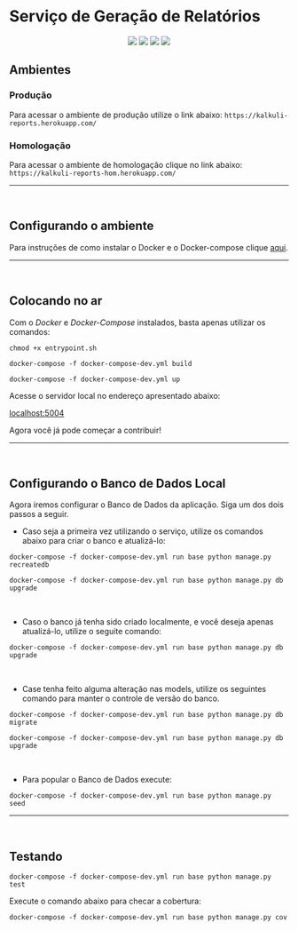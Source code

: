 # Serviço de Geração de Relatórios   

<div style="text-align: center"> 

<a href="https://travis-ci.com/Kalkuli/2018.2-Kalkuli_Reports"><img src="https://travis-ci.com/Kalkuli/2018.2-Kalkuli_Reports.svg?branch=master" /></a>
<a href="https://codeclimate.com/github/Kalkuli/2018.2-Kalkuli_Reports/test_coverage"><img src="https://api.codeclimate.com/v1/badges/1f500530c8778423167f/test_coverage" /></a>
<a href="https://codeclimate.com/github/Kalkuli/2018.2-Kalkuli_Reports/maintainability"><img src="https://api.codeclimate.com/v1/badges/1f500530c8778423167f/maintainability" /></a>
<a href="https://opensource.org/licenses/GPL-3.0"><img src="https://img.shields.io/badge/license-GPL-%235DA8C1.svg"/></a>

 </div> 


## Ambientes

### Produção
Para acessar o ambiente de produção utilize o link abaixo: 
```https://kalkuli-reports.herokuapp.com/```

### Homologação
Para acessar o ambiente de homologação clique no link abaixo:
```https://kalkuli-reports-hom.herokuapp.com/```

***   

<br>

## Configurando o ambiente
Para instruções de como instalar o Docker e o Docker-compose clique [aqui](https://github.com/Kalkuli/2018.2-Kalkuli_Front-End/blob/master/README.md).

***   

<br>

## Colocando no ar
Com o _Docker_ e _Docker-Compose_ instalados, basta apenas utilizar os comandos:

```
chmod +x entrypoint.sh

docker-compose -f docker-compose-dev.yml build

docker-compose -f docker-compose-dev.yml up
```

Acesse o servidor local no endereço apresentado abaixo:


[localhost:5004](http://localhost:5004/)    

Agora você já pode começar a contribuir!

***   

<br>

## Configurando o Banco de Dados Local

Agora iremos configurar o Banco de Dados da aplicação. Siga um dos dois passos a seguir.

* Caso seja a primeira vez utilizando o serviço, utilize os comandos abaixo para criar o banco e atualizá-lo:


```
docker-compose -f docker-compose-dev.yml run base python manage.py recreatedb

docker-compose -f docker-compose-dev.yml run base python manage.py db upgrade
```

<br>

* Caso o banco já tenha sido criado localmente, e você deseja apenas atualizá-lo, utilize o seguite comando:

```
docker-compose -f docker-compose-dev.yml run base python manage.py db upgrade
```

<br>

* Case tenha feito alguma alteração nas models, utilize os seguintes comando para manter o controle de versão do banco.

```
docker-compose -f docker-compose-dev.yml run base python manage.py db migrate

docker-compose -f docker-compose-dev.yml run base python manage.py db upgrade
```

<br>

* Para popular o Banco de Dados execute:
```
docker-compose -f docker-compose-dev.yml run base python manage.py seed
```

***

<br>

## Testando

```
docker-compose -f docker-compose-dev.yml run base python manage.py test
```  

Execute o comando abaixo para checar a cobertura:   

```
docker-compose -f docker-compose-dev.yml run base python manage.py cov   
```